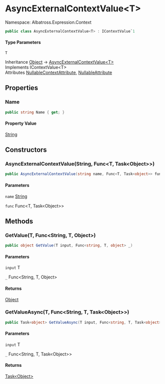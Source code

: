 # AsyncExternalContextValue&lt;T&gt;

Namespace: Albatross.Expression.Context

```csharp
public class AsyncExternalContextValue<T> : IContextValue`1
```

#### Type Parameters

`T`<br>

Inheritance [Object](https://docs.microsoft.com/en-us/dotnet/api/system.object) → [AsyncExternalContextValue&lt;T&gt;](./albatross.expression.context.asyncexternalcontextvalue-1.md)<br>
Implements IContextValue&lt;T&gt;<br>
Attributes [NullableContextAttribute](https://docs.microsoft.com/en-us/dotnet/api/system.runtime.compilerservices.nullablecontextattribute), [NullableAttribute](https://docs.microsoft.com/en-us/dotnet/api/system.runtime.compilerservices.nullableattribute)

## Properties

### **Name**

```csharp
public string Name { get; }
```

#### Property Value

[String](https://docs.microsoft.com/en-us/dotnet/api/system.string)<br>

## Constructors

### **AsyncExternalContextValue(String, Func&lt;T, Task&lt;Object&gt;&gt;)**

```csharp
public AsyncExternalContextValue(string name, Func<T, Task<object>> func)
```

#### Parameters

`name` [String](https://docs.microsoft.com/en-us/dotnet/api/system.string)<br>

`func` Func&lt;T, Task&lt;Object&gt;&gt;<br>

## Methods

### **GetValue(T, Func&lt;String, T, Object&gt;)**

```csharp
public object GetValue(T input, Func<string, T, object> _)
```

#### Parameters

`input` T<br>

`_` Func&lt;String, T, Object&gt;<br>

#### Returns

[Object](https://docs.microsoft.com/en-us/dotnet/api/system.object)<br>

### **GetValueAsync(T, Func&lt;String, T, Task&lt;Object&gt;&gt;)**

```csharp
public Task<object> GetValueAsync(T input, Func<string, T, Task<object>> _)
```

#### Parameters

`input` T<br>

`_` Func&lt;String, T, Task&lt;Object&gt;&gt;<br>

#### Returns

[Task&lt;Object&gt;](https://docs.microsoft.com/en-us/dotnet/api/system.threading.tasks.task-1)<br>
